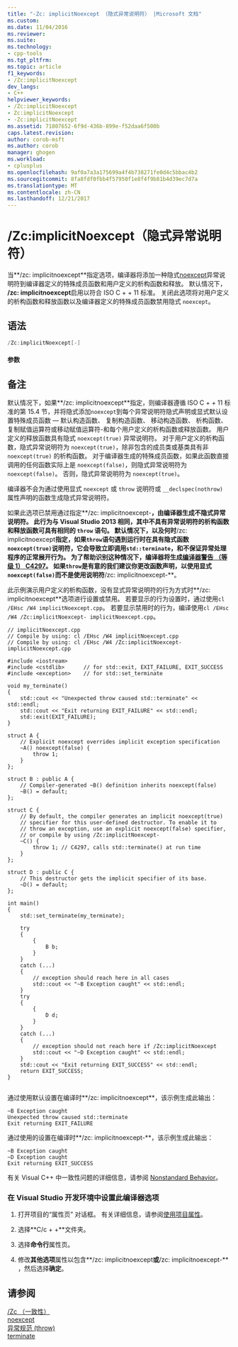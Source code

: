 ```yaml
---
title: "-Zc: implicitNoexcept （隐式异常说明符） |Microsoft 文档"
ms.custom: 
ms.date: 11/04/2016
ms.reviewer: 
ms.suite: 
ms.technology:
- cpp-tools
ms.tgt_pltfrm: 
ms.topic: article
f1_keywords:
- /Zc:implicitNoexcept
dev_langs:
- C++
helpviewer_keywords:
- /Zc:implicitNoexcept
- Zc:implicitNoexcept
- -Zc:implicitNoexcept
ms.assetid: 71807652-6f9d-436b-899e-f52daa6f500b
caps.latest.revision: 
author: corob-msft
ms.author: corob
manager: ghogen
ms.workload:
- cplusplus
ms.openlocfilehash: 9af0a7a3a175699a4f4b738271fe0d4c5bbac4b2
ms.sourcegitcommit: 8fa8fdf0fbb4f57950f1e8f4f9b81b4d39ec7d7a
ms.translationtype: MT
ms.contentlocale: zh-CN
ms.lasthandoff: 12/21/2017
---
```

# <a name="zcimplicitnoexcept-implicit-exception-specifiers"></a>/Zc:implicitNoexcept（隐式异常说明符）
当**/zc: implicitnoexcept**指定选项，编译器将添加一种隐式[noexcept](../../cpp/noexcept-cpp.md)异常说明符到编译器定义的特殊成员函数和用户定义的析构函数和释放。 默认情况下， **/zc: implicitnoexcept**启用以符合 ISO C + + 11 标准。 关闭此选项将对用户定义的析构函数和释放函数以及编译器定义的特殊成员函数禁用隐式 `noexcept`。  
  
## <a name="syntax"></a>语法  
  
```cpp  
/Zc:implicitNoexcept[-]  
```  
  
#### <a name="parameters"></a>参数  
  
## <a name="remarks"></a>备注  
 默认情况下，如果**/zc: implicitnoexcept**指定，则编译器遵循 ISO C + + 11 标准的第 15.4 节，并将隐式添加`noexcept`到每个异常说明符隐式声明或显式默认设置特殊成员函数 — 默认构造函数、 复制构造函数、 移动构造函数、 析构函数、 复制赋值运算符或移动赋值运算符-和每个用户定义的析构函数或释放函数。 用户定义的释放函数具有隐式 `noexcept(true)` 异常说明符。 对于用户定义的析构函数，隐式异常说明符为 `noexcept(true)`，除非包含的成员类或基类具有非 `noexcept(true)` 的析构函数。 对于编译器生成的特殊成员函数，如果此函数直接调用的任何函数实际上是 `noexcept(false)`，则隐式异常说明符为 `noexcept(false)`。 否则，隐式异常说明符为 `noexcept(true)`。  
  
 编译器不会为通过使用显式 `noexcept` 或 `throw` 说明符或 `__declspec(nothrow)` 属性声明的函数生成隐式异常说明符。  
  
 如果此选项已禁用通过指定**/zc: implicitnoexcept-**，由编译器生成不隐式异常说明符。 此行为与 Visual Studio 2013 相同，其中不具有异常说明符的析构函数和释放函数可具有相同的 `throw` 语句。 默认情况下，以及何时**/zc: implicitnoexcept**指定，如果`throw`语句遇到运行时在具有隐式函数`noexcept(true)`说明符，它会导致立即调用`std::terminate`，和不保证异常处理程序的正常展开行为。 为了帮助识别这种情况下，编译器将生成[编译器警告 （等级 1） C4297](../../error-messages/compiler-warnings/compiler-warning-level-1-c4297.md)。 如果`throw`是有意的我们建议你更改函数声明，以使用显式`noexcept(false)`而不是使用说明符**/zc: implicitnoexcept-**。  
  
 此示例演示用户定义的析构函数，没有显式异常说明符的行为方式时**/zc: implicitnoexcept**选项进行设置或禁用。 若要显示的行为设置时，通过使用`cl /EHsc /W4 implicitNoexcept.cpp`。 若要显示禁用时的行为，编译使用`cl /EHsc /W4 /Zc:implicitNoexcept- implicitNoexcept.cpp`。  
  
```  
// implicitNoexcept.cpp  
// Compile by using: cl /EHsc /W4 implicitNoexcept.cpp  
// Compile by using: cl /EHsc /W4 /Zc:implicitNoexcept- implicitNoexcept.cpp  
  
#include <iostream>  
#include <cstdlib>      // for std::exit, EXIT_FAILURE, EXIT_SUCCESS  
#include <exception>    // for std::set_terminate  
  
void my_terminate()  
{  
    std::cout << "Unexpected throw caused std::terminate" << std::endl;  
    std::cout << "Exit returning EXIT_FAILURE" << std::endl;  
    std::exit(EXIT_FAILURE);  
}  
  
struct A {  
    // Explicit noexcept overrides implicit exception specification  
    ~A() noexcept(false) {  
        throw 1;  
    }  
};  
  
struct B : public A {  
    // Compiler-generated ~B() definition inherits noexcept(false)  
    ~B() = default;  
};  
  
struct C {  
    // By default, the compiler generates an implicit noexcept(true)  
    // specifier for this user-defined destructor. To enable it to  
    // throw an exception, use an explicit noexcept(false) specifier,  
    // or compile by using /Zc:implicitNoexcept-  
    ~C() {    
        throw 1; // C4297, calls std::terminate() at run time  
    }  
};  
  
struct D : public C {  
    // This destructor gets the implicit specifier of its base.  
    ~D() = default;  
};  
  
int main()  
{  
    std::set_terminate(my_terminate);  
  
    try  
    {  
        {  
            B b;   
        }  
    }  
    catch (...)  
    {  
        // exception should reach here in all cases  
        std::cout << "~B Exception caught" << std::endl;  
    }  
    try  
    {  
        {  
            D d;  
        }  
    }  
    catch (...)  
    {  
        // exception should not reach here if /Zc:implicitNoexcept  
        std::cout << "~D Exception caught" << std::endl;  
    }  
    std::cout << "Exit returning EXIT_SUCCESS" << std::endl;  
    return EXIT_SUCCESS;  
}  
  
```  
  
 通过使用默认设置在编译时**/zc: implicitnoexcept**，该示例生成此输出：  
  
```Output  
~B Exception caught  
Unexpected throw caused std::terminate  
Exit returning EXIT_FAILURE  
```  
  
 通过使用的设置在编译时**/zc: implicitnoexcept-**，该示例生成此输出：  
  
```Output  
~B Exception caught  
~D Exception caught  
Exit returning EXIT_SUCCESS  
```  
  
 有关 Visual C++ 中一致性问题的详细信息，请参阅 [Nonstandard Behavior](../../cpp/nonstandard-behavior.md)。  
  
### <a name="to-set-this-compiler-option-in-the-visual-studio-development-environment"></a>在 Visual Studio 开发环境中设置此编译器选项  
  
1.  打开项目的“属性页”  对话框。 有关详细信息，请参阅[使用项目属性](../../ide/working-with-project-properties.md)。  
  
2.  选择**C/c + +**文件夹。  
  
3.  选择**命令行**属性页。  
  
4.  修改**其他选项**属性以包含**/zc: implicitnoexcept**或**/zc: implicitnoexcept-** ，然后选择**确定**。  
  
## <a name="see-also"></a>请参阅  
 [/Zc （一致性）](../../build/reference/zc-conformance.md)   
 [noexcept](../../cpp/noexcept-cpp.md)   
 [异常规范 (throw)](../../cpp/exception-specifications-throw-cpp.md)   
 [terminate](../../standard-library/exception-functions.md#terminate)